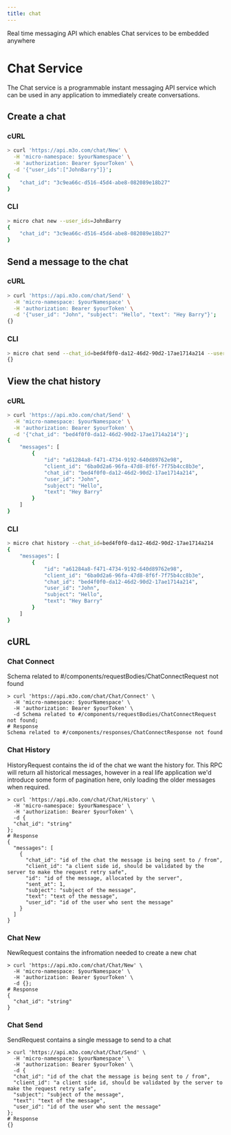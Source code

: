```yaml
---
title: chat
---
```

Real time messaging API which enables Chat services to be embedded anywhere

# Chat Service

The Chat service is a programmable instant messaging API service which can be used in any application to immediately create conversations. 

## Create a chat

### cURL

```bash
> curl 'https://api.m3o.com/chat/New' \
  -H 'micro-namespace: $yourNamespace' \
  -H 'authorization: Bearer $yourToken' \
  -d '{"user_ids":["JohnBarry"]}';
{
	"chat_id": "3c9ea66c-d516-45d4-abe8-082089e18b27"
}
```

### CLI

```bash
> micro chat new --user_ids=JohnBarry
{
	"chat_id": "3c9ea66c-d516-45d4-abe8-082089e18b27"
}
```

## Send a message to the chat

### cURL

```bash
> curl 'https://api.m3o.com/chat/Send' \
  -H 'micro-namespace: $yourNamespace' \
  -H 'authorization: Bearer $yourToken' \
  -d '{"user_id": "John", "subject": "Hello", "text": "Hey Barry"}';
{}
```

### CLI

```bash
> micro chat send --chat_id=bed4f0f0-da12-46d2-90d2-17ae1714a214 --user_id=John --subject=Hello --text='Hey Barry'
{}
```

## View the chat history

### cURL

```bash
> curl 'https://api.m3o.com/chat/Send' \
  -H 'micro-namespace: $yourNamespace' \
  -H 'authorization: Bearer $yourToken' \
  -d '{"chat_id": "bed4f0f0-da12-46d2-90d2-17ae1714a214"}';
{
	"messages": [
		{
			"id": "a61284a8-f471-4734-9192-640d89762e98",
			"client_id": "6ba0d2a6-96fa-47d8-8f6f-7f75b4cc8b3e",
			"chat_id": "bed4f0f0-da12-46d2-90d2-17ae1714a214",
			"user_id": "John",
			"subject": "Hello",
			"text": "Hey Barry"
		}
	]
}
```

### CLI
```bash
> micro chat history --chat_id=bed4f0f0-da12-46d2-90d2-17ae1714a214
{
	"messages": [
		{
			"id": "a61284a8-f471-4734-9192-640d89762e98",
			"client_id": "6ba0d2a6-96fa-47d8-8f6f-7f75b4cc8b3e",
			"chat_id": "bed4f0f0-da12-46d2-90d2-17ae1714a214",
			"user_id": "John",
			"subject": "Hello",
			"text": "Hey Barry"
		}
	]
}
```

## cURL


### Chat Connect
<!-- We use the request body description here as endpoint descriptions are not
being lifted correctly from the proto by the openapi spec generator -->
Schema related to #/components/requestBodies/ChatConnectRequest not found
```shell
> curl 'https://api.m3o.com/chat/Chat/Connect' \
  -H 'micro-namespace: $yourNamespace' \
  -H 'authorization: Bearer $yourToken' \
  -d Schema related to #/components/requestBodies/ChatConnectRequest not found;
# Response
Schema related to #/components/responses/ChatConnectResponse not found
```


### Chat History
<!-- We use the request body description here as endpoint descriptions are not
being lifted correctly from the proto by the openapi spec generator -->
HistoryRequest contains the id of the chat we want the history for. This RPC will return all 
 historical messages, however in a real life application we'd introduce some form of pagination
 here, only loading the older messages when required.
```shell
> curl 'https://api.m3o.com/chat/Chat/History' \
  -H 'micro-namespace: $yourNamespace' \
  -H 'authorization: Bearer $yourToken' \
  -d {
  "chat_id": "string"
};
# Response
{
  "messages": [
    {
      "chat_id": "id of the chat the message is being sent to / from",
      "client_id": "a client side id, should be validated by the server to make the request retry safe",
      "id": "id of the message, allocated by the server",
      "sent_at": 1,
      "subject": "subject of the message",
      "text": "text of the message",
      "user_id": "id of the user who sent the message"
    }
  ]
}
```


### Chat New
<!-- We use the request body description here as endpoint descriptions are not
being lifted correctly from the proto by the openapi spec generator -->
NewRequest contains the infromation needed to create a new chat
```shell
> curl 'https://api.m3o.com/chat/Chat/New' \
  -H 'micro-namespace: $yourNamespace' \
  -H 'authorization: Bearer $yourToken' \
  -d {};
# Response
{
  "chat_id": "string"
}
```


### Chat Send
<!-- We use the request body description here as endpoint descriptions are not
being lifted correctly from the proto by the openapi spec generator -->
SendRequest contains a single message to send to a chat
```shell
> curl 'https://api.m3o.com/chat/Chat/Send' \
  -H 'micro-namespace: $yourNamespace' \
  -H 'authorization: Bearer $yourToken' \
  -d {
  "chat_id": "id of the chat the message is being sent to / from",
  "client_id": "a client side id, should be validated by the server to make the request retry safe",
  "subject": "subject of the message",
  "text": "text of the message",
  "user_id": "id of the user who sent the message"
};
# Response
{}
```


